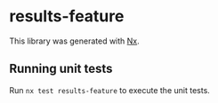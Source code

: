 # results-feature

This library was generated with [Nx](https://nx.dev).

## Running unit tests

Run `nx test results-feature` to execute the unit tests.
